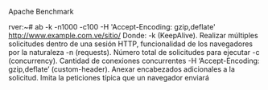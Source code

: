 Apache Benchmark
 

rver:~# ab -k -n1000 -c100 -H 'Accept-Encoding: gzip,deflate' http://www.example.com.ve/sitio/
Donde:
-k (KeepAlive). Realizar múltiples solicitudes dentro de una sesión HTTP, funcionalidad de los navegadores por la naturaleza
-n (requests). Número total de solicitudes para ejecutar
-c (concurrency). Cantidad de conexiones concurrentes
-H ‘Accept-Encoding: gzip,deflate’ (custom-header). Anexar encabezados adicionales a la solicitud. Imita la peticiones típica que un navegador enviará